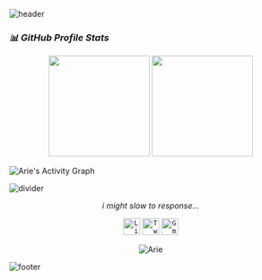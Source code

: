 ![header](./images/header.svg)

### ***📊 GitHub Profile Stats***

<p align="center">
  <img height="180em" src="https://github-readme-stats-eight-theta.vercel.app/api?username=ntt1906&show_icons=true&count_private=true&theme=react&hide_border=true&bg_color=1F222D&title_color=F85D7F&icon_color=F8D866&hide=css,html"/>
  <img height="180em" src="https://github-readme-stats-eight-theta.vercel.app/api/top-langs/?username=ntt1906&layout=compact&langs_count=8&theme=react&hide_border=true&bg_color=1F222D&hide=css,html&title_color=F85D7F&icon_color=F8D866"/>
</p>

<img alt="Arie's Activity Graph" src="https://activity-graph.herokuapp.com/graph?username=NTT1906&custom_title=Arie's%20Contribution%20Graph&bg_color=1F222D&color=F8D866&line=F85D7F&point=FFFFFF&hide_border=true" />

![divider](../icon/divider.gif)

<p align="center">
  <i>i might slow to response...</i>

  <p align="center">
	<code><a href="https://discord.gg/rstBvyWMKW"><img width="30px" src="../icon/discord.png" title="Linkedin"/></a></code>
	<code><a href="https://twitter.com/Arie19062"><img width="30px" src="../icon/twitter.png" title="Twitter"/></a></code>
	<code><a href="mailto:nttislinked@gmail.com"><img width="30px" src="../icon/gmail.png" title="Gmail"/></a></code>
  </p>

  <p align="center">
      <img src="https://komarev.com/ghpvc/?username=NTT1906&label=Profile+Views" alt="Arie" />
  </p>
</p>

![footer](./images/footer.svg)
